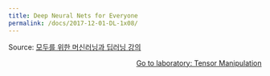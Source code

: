 ```yaml
---
title: Deep Neural Nets for Everyone
permalink: /docs/2017-12-01-DL-1x08/
---
```


Source: [모두를 위한 머신러닝과 딥러닝 강의](http://hunkim.github.io/ml/)
<script>
	embedPDF({url:'https://hunkim.github.io/ml/lec8.pdf'});
</script>
<a style="float:right" target="_blank" href="https://docs.google.com/presentation/d/1gQ7Xxrhylkr5Kk5pG15yvX3yOln_hk2-H6jrQeXqKmU">Go to laboratory: Tensor Manipulation</a>